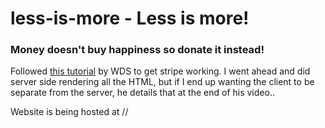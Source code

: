 # less-is-more - Less is more!

### Money doesn't buy happiness so donate it instead!

Followed [this tutorial](https://youtu.be/1r-F3FIONl8) by WDS to get stripe working. I went ahead and did server side rendering all the HTML, but if I end up wanting the client to be separate from the server, he details that at the end of his video..

Website is being hosted at //
